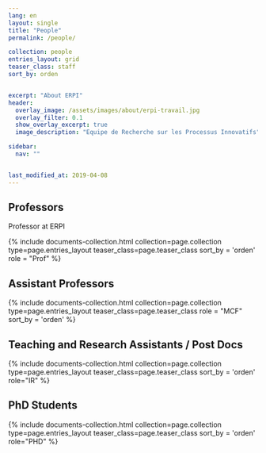 ```yaml
---
lang: en
layout: single
title: "People"
permalink: /people/

collection: people
entries_layout: grid
teaser_class: staff
sort_by: orden 


excerpt: "About ERPI"
header:
  overlay_image: /assets/images/about/erpi-travail.jpg
  overlay_filter: 0.1
  show_overlay_excerpt: true 
  image_description: "Equipe de Recherche sur les Processus Innovatifs"

sidebar:
  nav: ""


last_modified_at: 2019-04-08
---
```




## Professors

Professor at ERPI 


<div class="entries-{{ page.entries_layout }}">
{% include documents-collection.html 
    collection=page.collection 
    type=page.entries_layout 
    teaser_class=page.teaser_class 
    sort_by = 'orden'    
    role = "Prof" 
%}
</div>

<div style="width: 100%; clear: both; margin-top: 5px; margin-bottom: 5px"></div>


## Assistant Professors



<div class="entries-{{ page.entries_layout }}">
{% include documents-collection.html 
    collection=page.collection 
    type=page.entries_layout 
    teaser_class=page.teaser_class    
    role = "MCF"
    sort_by = 'orden' 
%}
</div>

<div style="width: 100%; clear: both; margin-top: 5px; margin-bottom: 5px"></div>


## Teaching and Research Assistants / Post Docs 


<div class="entries-{{ page.entries_layout }}">
{% include documents-collection.html  
    collection=page.collection  
    type=page.entries_layout 
    teaser_class=page.teaser_class   
    sort_by = 'orden' 
    role="IR" 
%}
</div>


<div style="width: 100%; clear: both;"></div>


## PhD Students


<div class="entries-{{ page.entries_layout }}">
{% include documents-collection.html  
    collection=page.collection  
    type=page.entries_layout 
    teaser_class=page.teaser_class   
    sort_by = 'orden' 
    role="PHD" 
%}
</div>


